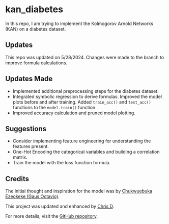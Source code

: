 # kan_diabetes
In this repo, I am trying to implement the Kolmogorov Arnold Networks (KAN) on a diabetes dataset.

## Updates
This repo was updated on 5/28/2024. Changes were made to the branch to improve formula calculations.

## Updates Made
- Implemented additional preprocessing steps for the diabetes dataset.
- Integrated symbolic regression to derive formulas.
 Improved the model plots before and after training.
 Added `train_acc()` and `test_acc()` functions to the `model.train()` function.
- Improved accuracy calculation and pruned model plotting.

## Suggestions
- Consider implementing feature engineering for understanding the features present.
- One-Hot Encoding the categorical variables and building a correlation matrix.
- Train the model with the loss function formula.

## Credits
The initial thought and inspiration for the model was by [Chukwuebuka Ezeokeke (Gaus Octavio)](https://github.com/Chukwuebuka-2003).

This project was updated and enhanced by [Chris D](https://github.com/ChrisD-7).

For more details, visit the [GitHub repository](https://github.com/Chukwuebuka-2003/kan_diabetes).
